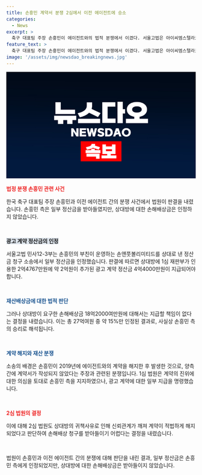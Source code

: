 ```yaml
---
title: 손흥민 계약서 분쟁 2심에서 이전 에이전트에 승소
categories:
  - News
excerpt: >
  축구 대표팀 주장 손흥민이 에이전트와의 법적 분쟁에서 이겼다. 서울고법은 아이씨엠스텔라코리아에게 손흥민의 손앤풋볼리미티드에 광고 계약 정산금 4억4000만원을 지급하도록 명령했지만, 손해배상금 18억2000여만원 요구는 거부했다. 이는 손흥민에게 15%만큼의 이익을 가져다 줬으며, 손흥민은 현재 전속 매니지먼트사와의 관계를 법적으로 해지한 상태이다. 2심 재판부는 손해배상 청구를 받아들이기 어렵다고 판단했다.
feature_text: >
  축구 대표팀 주장 손흥민이 에이전트와의 법적 분쟁에서 이겼다. 서울고법은 아이씨엠스텔라코리아에게 손흥민의 손앤풋볼리미티드에 광고 계약 정산금 4억4000만원을 지급하도록 명령했지만, 손해배상금 18억2000여만원 요구는 거부했다. 이는 손흥민에게 15%만큼의 이익을 가져다 줬으며, 손흥민은 현재 전속 매니지먼트사와의 관계를 법적으로 해지한 상태이다. 2심 재판부는 손해배상 청구를 받아들이기 어렵다고 판단했다.
image: '/assets/img/newsdao_breakingnews.jpg'
---
```


<p><img src="/assets/img/newsdao_breakingnews.jpg" alt="pcversion 속보" /></p>

<p><b><span style="color: #ee2323;">법정 분쟁 손흥민 관련 사건</span></b></p>

<p>한국 축구 대표팀 주장 손흥민과 이전 에이전트 간의 분쟁 사건에서 법원이 판결을 내렸습니다. 손흥민 측은 일부 정산금을 받아들였지만, 상대방에 대한 손해배상금은 인정하지 않았습니다.</p>

<p data-ke-size="size16">&nbsp;</p>

<p><b><span style="background-color: #21538527;">광고 계약 정산금의 인정</span></b></p>

<p>서울고법 민사12-3부는 손흥민의 부친이 운영하는 손앤풋볼리미티드를 상대로 낸 정산금 청구 소송에서 일부 정산금을 인정했습니다. 판결에 따르면 상대방에 1심 재판부가 인용한 2억4767만원에 약 2억원이 추가된 광고 계약 정산금 4억4000만원이 지급되어야 합니다.</p>

<p data-ke-size="size16">&nbsp;</p>

<p><b><span style="color: #1a5490;">재산배상금에 대한 법적 판단</span></b></p>

<p>그러나 상대방이 요구한 손해배상금 18억2000여만원에 대해서는 지급할 책임이 없다는 결정을 내렸습니다. 이는 총 27억여원 중 약 15%만 인정된 결과로, 사실상 손흥민 측의 승리로 해석됩니다.</p>

<p data-ke-size="size16">&nbsp;</p>

<p><b><span style="color: #1a5490;">계약 해지와 재산 분쟁</span></b></p>

<p>소송의 배경은 손흥민이 2019년에 에이전트와의 계약을 해지한 후 발생한 것으로, 양측 간에 계약서가 작성되지 않았다는 주장과 관련된 분쟁입니다. 1심 법원은 계약의 진위에 대한 의심을 토대로 손흥민 측을 지지하였으나, 광고 계약에 대한 일부 지급을 명령했습니다.</p>

<p data-ke-size="size16">&nbsp;</p>

<p><b><span style="color: #ee2323;">2심 법원의 결정</span></b></p>

<p>이에 대해 2심 법원도 상대방의 귀책사유로 인해 신뢰관계가 깨져 계약이 적법하게 해지되었다고 판단하여 손해배상 청구를 받아들이기 어렵다는 결정을 내렸습니다.</p>

<p data-ke-size="size16">&nbsp;</p>

<p>법원이 손흥민과 이전 에이전트 간의 분쟁에 대해 판단을 내린 결과, 일부 정산금은 손흥민 측에게 인정되었지만, 상대방에 대한 손해배상금은 받아들이지 않았습니다.</p>

